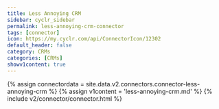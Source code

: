 ```yaml
---
title: Less Annoying CRM
sidebar: cyclr_sidebar
permalink: less-annoying-crm-connector
tags: [connector]
icon: https://my.cyclr.com/api/ConnectorIcon/12302
default_header: false
category: CRMs
categories: [CRMs]
showv1content: true
---
```

{% assign connectordata = site.data.v2.connectors.connector-less-annoying-crm %}
{% assign v1content = 'less-annoying-crm.md' %}
{% include v2/connector/connector.html %}	
